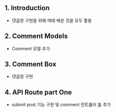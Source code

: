 ## 1. Introduction
* 댓글창 구현을 위해 여태 배운 것을 모두 활용

## 2. Comment Models
* Comment 모델 추가

## 3. Comment Box
* 댓글창 구현

## 4. API Route part One
* submit post 기능 구현 및 comment 컨트롤러 틀 추가
